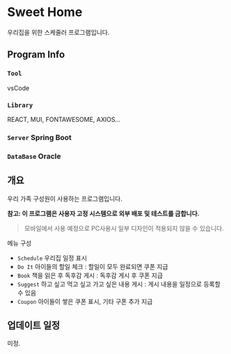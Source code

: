 # Sweet Home
  
  우리집을 위한 스케줄러 프로그램입니다.
  
## Program Info

### `Tool`

vsCode

### `Library`

REACT, MUI, FONTAWESOME, AXIOS...

### `Server` Spring Boot

### `DataBase` Oracle

## 개요

  우리 가족 구성원이 사용하는 프로그램입니다.
  
**참고: 이 프로그램은 사용자 고정 시스템으로 외부 배포 및 테스트를 금합니다.**

> 모바일에서 사용 예정으로 PC사용시 일부 디자인이 적용되지 않을 수 있습니다.

  메뉴 구성

  * `Schedule` 우리집 일정 표시
  * `Do It`    아이들의 할일 체크 : 할일이 모두 완료되면 쿠폰 지급
  * `Book`     책을 읽은 후 독후감 게시 : 독후감 게시 후 쿠폰 지급
  * `Suggest`  하고 싶고 먹고 싶고 가고 싶은 내용 게시 : 게시 내용을 일정으로 등록할 수 있음
  * `Coupon`   아이들이 쌓은 쿠폰 표시, 기타 구폰 추가 지급

## 업데이트 일정

  미정.

